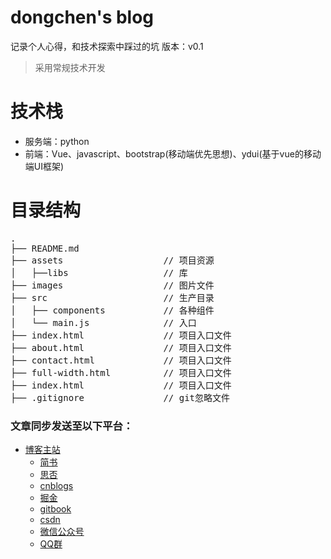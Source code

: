 # dongchen's blog
记录个人心得，和技术探索中踩过的坑
版本：v0.1

> 采用常规技术开发


# 技术栈

- 服务端：python
- 前端：Vue、javascript、bootstrap(移动端优先思想)、ydui(基于vue的移动端UI框架)

# 目录结构
<pre>
.
├── README.md           
├── assets                   // 项目资源
│   ├──libs                  // 库
├── images                   // 图片文件            
├── src                      // 生产目录
│   ├── components           // 各种组件
│   └── main.js              // 入口         
├── index.html               // 项目入口文件
├── about.html               // 项目入口文件
├── contact.html             // 项目入口文件
├── full-width.html          // 项目入口文件
├── index.html               // 项目入口文件
├── .gitignore               // git忽略文件
</pre>

### 文章同步发送至以下平台：

* [博客主站](http://blog.npmjs.com)
  * [简书](https://www.jianshu.com/u/03b227bd5cd5)
  * [思否](https://segmentfault.com/u/idongchen)
  * [cnblogs](https://www.cnblogs.com/idongchen/)
  * [掘金](https://juejin.im/user/58c544f1a22b9d0058ad4c42)
  * [gitbook](https://idongchen.gitbook.io/project/)
  * [csdn](blog.csdn.net/idongchen)
  * [微信公众号](#冬晨)
  * [QQ群](#205621626)

